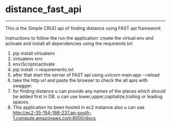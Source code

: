 # distance_fast_api

------------------------------------------------------------------------------


This is the Simple CRUD api of finding distance using FAST api framework

instructions to follow the run the application:
create the virtual env and activate and install all dependencies using the requiremts.txt

1. pip install virtualenv
2. virtualenv env
3. env\Scripts\activate
4. pip install -r requirements.txt
5. after that start the server of FAST api using   uvicorn main:app --reload
6. take the http url and paste the browser to check the all apis with swagger.
7. for finding distance u can provide any names of the places which should be 
    added first in DB. u can use lower,upper,capitalize,trailing or leading spaces.
8. This application hs been hosted in ec2 instance also u can use
    http://ec2-35-154-166-237.ap-south-1.compute.amazonaws.com:8000/docs


